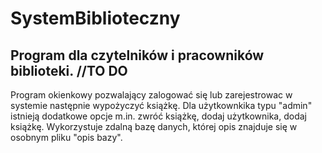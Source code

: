 # SystemBiblioteczny
## Program dla czytelników i pracowników biblioteki.  //TO DO

Program okienkowy pozwalający zalogować się lub zarejestrowac w systemie następnie wypożyczyć książkę. Dla użytkownkika typu "admin" istnieją dodatkowe opcje m.in. zwróć książkę, dodaj użytkownika, dodaj książkę. Wykorzystuje zdalną bazę danych, której opis znajduje się w osobnym pliku "opis bazy".
